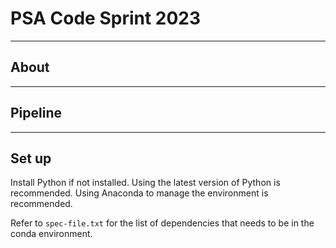 # PSA Code Sprint 2023

---
## About



---
## Pipeline



---
## Set up

Install Python if not installed. Using the latest version of Python is recommended. Using Anaconda to manage the environment is recommended.

Refer to `spec-file.txt` for the list of dependencies that needs to be in the conda environment.
